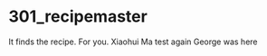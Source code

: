 301_recipemaster
================

It finds the recipe. For you.
Xiaohui Ma test again
George was here
